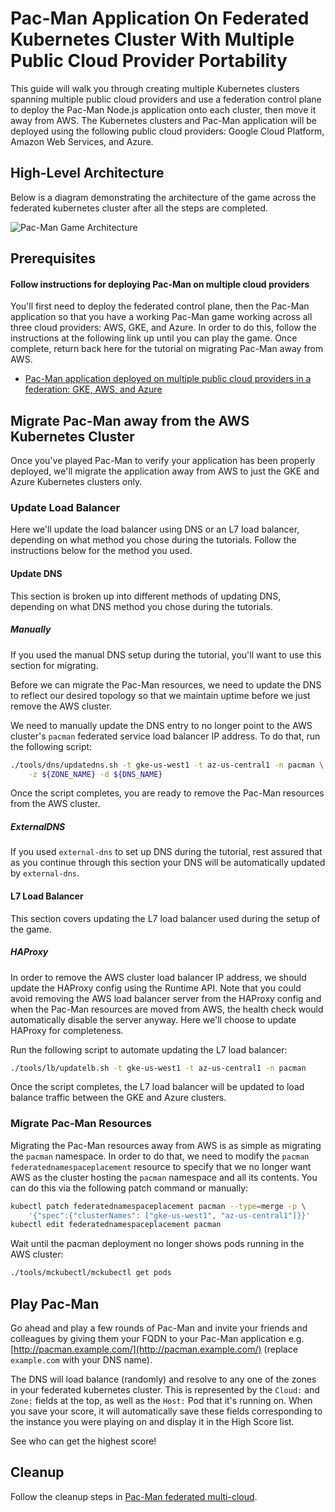 # Pac-Man Application On Federated Kubernetes Cluster With Multiple Public Cloud Provider Portability

This guide will walk you through creating multiple Kubernetes clusters spanning
multiple public cloud providers and use a federation control plane to deploy
the Pac-Man Node.js application onto each cluster, then move it away from AWS.
The Kubernetes clusters and Pac-Man application will be deployed using the
following public cloud providers: Google Cloud Platform, Amazon Web Services,
and Azure.

## High-Level Architecture

Below is a diagram demonstrating the architecture of the game across the federated kubernetes cluster after all the steps are completed.

![Pac-Man Game
Architecture](images/Kubernetes-Federation-Game-AWS-GKE-AZ-Portability.png)

## Prerequisites

#### Follow instructions for deploying Pac-Man on multiple cloud providers

You'll first need to deploy the federated control plane, then the Pac-Man
application so that you have a working Pac-Man game working across all three
cloud providers: AWS, GKE, and Azure. In order to do this, follow the
instructions at the following link up until you can play the game. Once
complete, return back here for the tutorial on migrating Pac-Man away from AWS.

- [Pac-Man application deployed on multiple public cloud providers in a federation: GKE, AWS, and Azure](pacman-nodejs-app-federated-multicloud.md)

## Migrate Pac-Man away from the AWS Kubernetes Cluster

Once you've played Pac-Man to verify your application has been properly
deployed, we'll migrate the application away from AWS to just the GKE and Azure
Kubernetes clusters only.

### Update Load Balancer

Here we'll update the load balancer using DNS or an L7 load balancer, depending
on what method you chose during the tutorials. Follow the instructions below
for the method you used.

#### Update DNS

This section is broken up into different methods of updating DNS, depending on
what DNS method you chose during the tutorials.

##### Manually

If you used the manual DNS setup during the tutorial, you'll want to use this
section for migrating.

Before we can migrate the Pac-Man resources, we need to update the DNS to
reflect our desired topology so that we maintain uptime before we just remove
the AWS cluster.

We need to manually update the DNS entry to no longer point to the AWS
cluster's `pacman` federated service load balancer IP address. To do that, run
the following script:

```bash
./tools/dns/updatedns.sh -t gke-us-west1 -t az-us-central1 -n pacman \
    -z ${ZONE_NAME} -d ${DNS_NAME}
```

Once the script completes, you are ready to remove the Pac-Man resources from
the AWS cluster.

##### ExternalDNS

If you used `external-dns` to set up DNS during the tutorial, rest assured
that as you continue through this section your DNS will be automatically
updated by `external-dns`.

#### L7 Load Balancer

This section covers updating the L7 load balancer used during the setup of the
game.

##### HAProxy

In order to remove the AWS cluster load balancer IP address, we should update
the HAProxy config using the Runtime API. Note that you could avoid removing
the AWS load balancer server from the HAProxy config and when the Pac-Man
resources are moved from AWS, the health check would automatically disable the
server anyway. Here we'll choose to update HAProxy for completeness.

Run the following script to automate updating the L7 load balancer:

```bash
./tools/lb/updatelb.sh -t gke-us-west1 -t az-us-central1 -n pacman
```

Once the script completes, the L7 load balancer will be updated to load balance
traffic between the GKE and Azure clusters.

### Migrate Pac-Man Resources

Migrating the Pac-Man resources away from AWS is as simple as migrating the
`pacman` namespace. In order to do that, we need to modify the `pacman`
`federatednamespaceplacement` resource to specify that we no longer want AWS as
the cluster hosting the `pacman` namespace and all its contents. You can do
this via the following patch command or manually:

```bash
kubectl patch federatednamespaceplacement pacman --type=merge -p \
    '{"spec":{"clusterNames": ["gke-us-west1", "az-us-central1"]}}'
kubectl edit federatednamespaceplacement pacman
```

Wait until the pacman deployment no longer shows pods running in the AWS
cluster:

```bash
./tools/mckubectl/mckubectl get pods
```

## Play Pac-Man

Go ahead and play a few rounds of Pac-Man and invite your friends and
colleagues by giving them your FQDN to your Pac-Man application e.g.
[http://pacman.example.com/](http://pacman.example.com/) (replace
`example.com` with your DNS name).

The DNS will load balance (randomly) and resolve to any one of the zones in
your federated kubernetes cluster. This is represented by the `Cloud:` and
`Zone:` fields at the top, as well as the `Host:` Pod that it's running on.
When you save your score, it will automatically save these fields corresponding
to the instance you were playing on and display it in the High Score list.

See who can get the highest score!

## Cleanup

Follow the cleanup steps in [Pac-Man federated
multi-cloud](pacman-nodejs-app-federated-multicloud.md#cleanup).
